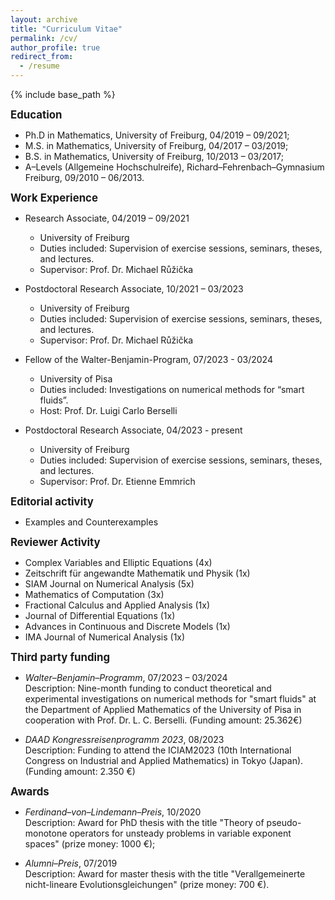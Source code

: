 ```yaml
---
layout: archive
title: "Curriculum Vitae"
permalink: /cv/
author_profile: true
redirect_from:
  - /resume
---
```


{% include base_path %}

<big><b>Education</b></big>

* Ph.D in Mathematics, University of Freiburg, 04/2019 – 09/2021;
* M.S. in Mathematics, University of Freiburg, 04/2017 – 03/2019;
* B.S. in Mathematics, University of Freiburg, 10/2013 – 03/2017;
* A–Levels (Allgemeine Hochschulreife), Richard–Fehrenbach–Gymnasium Freiburg, 09/2010 – 06/2013.

<big><b>Work Experience</b></big>

* Research Associate, 04/2019 – 09/2021
  * University of Freiburg
  * Duties included: Supervision of exercise sessions, seminars, theses, and lectures.
  * Supervisor: Prof. Dr. Michael Růžička

* Postdoctoral Research Associate, 10/2021 – 03/2023
  * University of Freiburg
  * Duties included: Supervision of exercise sessions, seminars, theses, and lectures.
  * Supervisor: Prof. Dr. Michael Růžička

* Fellow of the Walter-Benjamin-Program, 07/2023 - 03/2024
  * University of Pisa
  * Duties included: Investigations on numerical methods for “smart fluids”.
  * Host: Prof. Dr. Luigi Carlo Berselli

* Postdoctoral Research Associate, 04/2023 - present
  * University of Freiburg
  * Duties included: Supervision of exercise sessions, seminars, theses, and lectures.
  * Supervisor: Prof. Dr. Etienne Emmrich

<big><b>Editorial activity</b></big>

* Examples and Counterexamples

<big><b>Reviewer Activity</b></big>

* Complex Variables and Elliptic Equations (4x)
* Zeitschrift für angewandte Mathematik und Physik (1x)
* SIAM Journal on Numerical Analysis (5x)
* Mathematics of Computation (3x)
* Fractional Calculus and Applied Analysis (1x)
* Journal of Differential Equations (1x)
* Advances in Continuous and Discrete Models (1x)
* IMA Journal of Numerical Analysis (1x)

<big><b>Third party funding</b></big>

* *Walter–Benjamin–Programm*, 07/2023 – 03/2024<br>
  Description: Nine-month funding to conduct theoretical and experimental investigations on numerical methods for "smart fluids" at the Department of Applied Mathematics of the University of Pisa in cooperation with Prof. Dr. L. C. Berselli. (Funding amount: 25.362€)

* *DAAD Kongressreisenprogramm 2023*, 08/2023<br>
  Description: Funding to attend the ICIAM2023 (10th International Congress on Industrial and Applied Mathematics) in Tokyo (Japan). (Funding amount: 2.350 €)

<big><b>Awards</b></big>

* *Ferdinand–von–Lindemann–Preis*, 10/2020<br>
  Description: Award for PhD thesis with the title "Theory of pseudo-monotone operators for unsteady problems in variable exponent spaces" (prize money: 1000 €);

* *Alumni–Preis*, 07/2019<br>
  Description: Award for master thesis with the title "Verallgemeinerte nicht-lineare Evolutionsgleichungen" (prize money: 700 €).


<!---

Skills
======
* Skill 1
* Skill 2
  * Sub-skill 2.1
  * Sub-skill 2.2
  * Sub-skill 2.3
* Skill 3

Publications
======
  <ul>{% for post in site.publications %}
    {% include archive-single-cv.html %}
  {% endfor %}</ul>
  
Talks
======
  <ul>{% for post in site.talks %}
    {% include archive-single-talk-cv.html %}
  {% endfor %}</ul>
  
Teaching
======
  <ul>{% for post in site.teaching %}
    {% include archive-single-cv.html %}
  {% endfor %}</ul>
  
Service and leadership
======
* Currently signed in to 43 different slack teams
-->